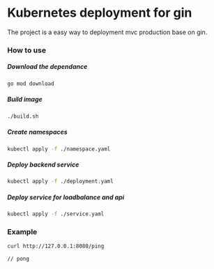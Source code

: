 # Kubernetes deployment for gin

The project is a easy way to deployment mvc production base on gin.

### How to use

##### Download the dependance
```bash
go mod download
```

##### Build image 
```bash
./build.sh 
```

##### Create namespaces
```bash
kubectl apply -f ./namespace.yaml
```

##### Deploy backend service 
```bash
kubectl apply -f ./deployment.yaml
```

##### Deploy service for loadbalance and api 
```bash
kubectl apply -f ./service.yaml
```

### Example
```bash
curl http://127.0.0.1:8080/ping

// pong
```